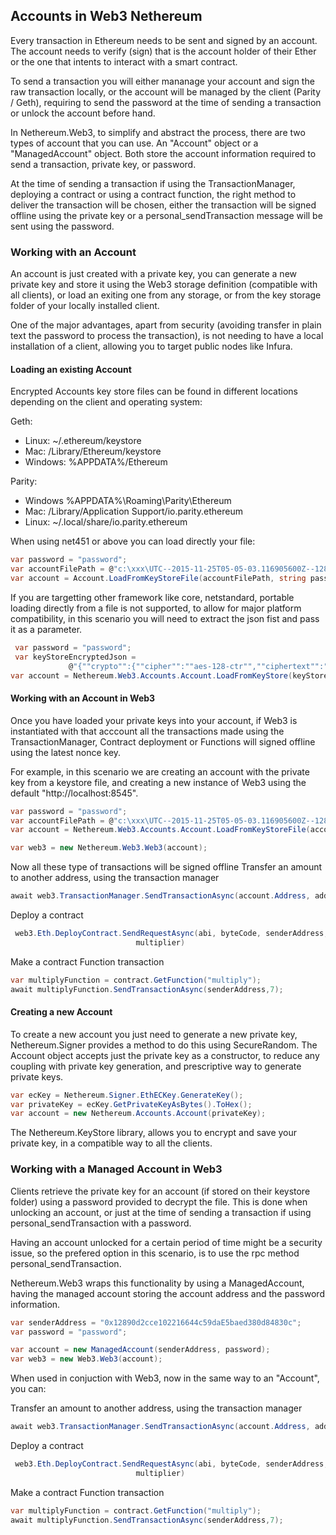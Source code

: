 
## Accounts in Web3 Nethereum

Every transaction in Ethereum needs to be sent and signed by an account. The account needs to verify (sign) that is the account holder of their Ether or the one that intents to interact with a smart contract.

To send a transaction you will either mananage your account and sign the raw transaction locally, or the account will be managed by the client (Parity / Geth), requiring to send the password at the time of sending a transaction or unlock the account before hand.
 
In Nethereum.Web3, to simplify and abstract the process, there are two types of account that you can use. An "Account" object or a "ManagedAccount" object. Both store the account information required to send a transaction, private key, or password.

At the time of sending a transaction if using the TransactionManager, deploying a contract or using a contract function, the right method to deliver the transaction will be chosen, either the transaction will be signed offline using the private key or a personal_sendTransaction message will be sent using the password.

### Working with an Account

An account is just created with a private key, you can generate a new private key and store it using the Web3 storage definition (compatible with all clients), or load an exiting one from any storage, or from the key storage folder of your locally installed client.

One of the major advantages, apart from security (avoiding transfer in plain text the password to process the transaction), is not needing to have a local installation of a client, allowing you to target public nodes like Infura.

#### Loading an existing Account

Encrypted Accounts key store files can be found in different locations depending on the client and operating system:

Geth:
* Linux: ~/.ethereum/keystore
* Mac: /Library/Ethereum/keystore
* Windows: %APPDATA%/Ethereum

Parity:
* Windows %APPDATA%\Roaming\Parity\Ethereum
* Mac: /Library/Application Support/io.parity.ethereum
* Linux: ~/.local/share/io.parity.ethereum

When using net451 or above you can load directly your file:

```csharp
var password = "password";
var accountFilePath = @"c:\xxx\UTC--2015-11-25T05-05-03.116905600Z--12890d2cce102216644c59dae5baed380d84830c";
var account = Account.LoadFromKeyStoreFile(accountFilePath, string password);
```

If you are targetting other framework like core, netstandard, portable loading directly from a file is not supported, to allow for major platform compatibility, in this scenario you will need to extract the json fist and pass it as a parameter.

```csharp
 var password = "password";
 var keyStoreEncryptedJson =
             @"{""crypto"":{""cipher"":""aes-128-ctr"",""ciphertext"":""b4f42e48903879b16239cd5508bc5278e5d3e02307deccbec25b3f5638b85f91"",""cipherparams"":{""iv"":""dc3f37d304047997aa4ef85f044feb45""},""kdf"":""scrypt"",""mac"":""ada930e08702b89c852759bac80533bd71fc4c1ef502291e802232b74bd0081a"",""kdfparams"":{""n"":65536,""r"":1,""p"":8,""dklen"":32,""salt"":""2c39648840b3a59903352b20386f8c41d5146ab88627eaed7c0f2cc8d5d95bd4""}},""id"":""19883438-6d67-4ab8-84b9-76a846ce544b"",""address"":""12890d2cce102216644c59dae5baed380d84830c"",""version"":3}";
var account = Nethereum.Web3.Accounts.Account.LoadFromKeyStore(keyStoreEncryptedJson, password);
```

#### Working with an Account in Web3

Once you have loaded your private keys into your account, if Web3 is instantiated with that acccount all the transactions made using the TransactionManager, Contract deployment or Functions will signed offline using the latest nonce key.

For example, in this scenario we are creating an account with the private key from a keystore file, and creating a new instance of Web3 using the default "http://localhost:8545".

```csharp
var password = "password";
var accountFilePath = @"c:\xxx\UTC--2015-11-25T05-05-03.116905600Z--12890d2cce102216644c59dae5baed380d84830c";
var account = Nethereum.Web3.Accounts.Account.LoadFromKeyStoreFile(accountFilePath, string password);

var web3 = new Nethereum.Web3.Web3(account);
```

Now all these type of transactions will be signed offline 
Transfer an amount to another address, using the transaction manager
 
```csharp
await web3.TransactionManager.SendTransactionAsync(account.Address, addressTo, new HexBigInteger(20));

```

Deploy a contract

```csharp
 web3.Eth.DeployContract.SendRequestAsync(abi, byteCode, senderAddress, new HexBigInteger(900000),
                            multiplier)
```

Make a contract Function transaction

```csharp
var multiplyFunction = contract.GetFunction("multiply");
await multiplyFunction.SendTransactionAsync(senderAddress,7);
```

#### Creating a new Account

To create a new account you just need to generate a new private key, Nethereum.Signer provides a method to do this using SecureRandom. The Account object accepts just the private key as a constructor, to reduce any coupling with private key generation, and prescriptive way to generate private keys.

```csharp
var ecKey = Nethereum.Signer.EthECKey.GenerateKey();
var privateKey = ecKey.GetPrivateKeyAsBytes().ToHex();
var account = new Nethereum.Accounts.Account(privateKey);
```

The Nethereum.KeyStore library, allows you to encrypt and save your private key, in a compatible way to all the clients.

### Working with a Managed Account in Web3

Clients retrieve the private key for an account (if stored on their keystore folder) using a password provided to decrypt the file. This is done when unlocking an account, or just at the time of sending a transaction if using personal_sendTransaction with a password.

Having an account unlocked for a certain period of time might be a security issue, so the prefered option in this scenario, is to use the rpc method personal_sendTransaction.

Nethereum.Web3 wraps this functionality by using a ManagedAccount, having the managed account storing the account address and the password information.

```csharp
var senderAddress = "0x12890d2cce102216644c59daE5baed380d84830c";
var password = "password";

var account = new ManagedAccount(senderAddress, password);
var web3 = new Web3.Web3(account);
```

When used in conjuction with Web3, now in the same way to an "Account", you can:

Transfer an amount to another address, using the transaction manager
 
```csharp
await web3.TransactionManager.SendTransactionAsync(account.Address, addressTo, new HexBigInteger(20));

```

Deploy a contract

```csharp
 web3.Eth.DeployContract.SendRequestAsync(abi, byteCode, senderAddress, new HexBigInteger(900000),
                            multiplier)
```

Make a contract Function transaction

```csharp
var multiplyFunction = contract.GetFunction("multiply");
await multiplyFunction.SendTransactionAsync(senderAddress,7);
```
